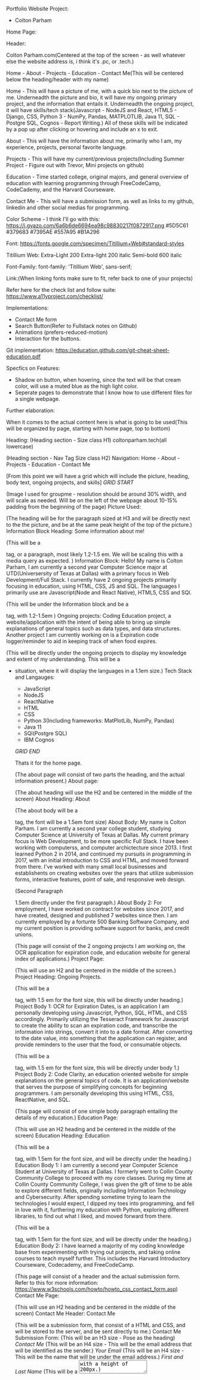 Portfolio Website Project: 
- Colton Parham

Home Page: 

Header: 

Colton Parham.com(Centered at the top of the screen - as well whatever else the website address is, i think it's .pc, or .tech.)

Home - About - Projects - Education - Contact Me(This will be centered below the heading/header with my name)

Home - This will have a picture of me, with a quick bio next to the picture of me. 
  Underneadth the picture and bio, it will have my ongoing primary project, and the information that entails it. 
    Underneadth the ongoing project, it will have skills/tech stack(Javascript - NodeJS and React, HTML5 - Django, CSS, Python 3 - NumPy, Pandas, MATPLOTLIB, Java 11, SQL - Postgre SQL, Cognos - Report Writing.) All of these skills will be indicated by a pop up after clicking or hovering and include an x to exit. 

About - This will have the information about me, primarily who I am, my experience, projects, personal favorite language.

Projects - This will have my current/previous projects(Including Summer Project - Figure out with Trevor, Mini projects on github)

Education - Time started college, original majors, and general overview of education with learning programming through FreeCodeCamp, CodeCademy, and the Harvard Courseware.

Contact Me - This will have a submission form, as well as links to my github, linkedin and other social medias for programming.

Color Scheme - I think I'll go with this: 
  https://i.gyazo.com/6a6b6de6694ea98c98830217f0872917.png
    #5D5C61
      #379683
        #7395AE
          #557A95
            #B1A296

Font:
https://fonts.google.com/specimen/Titillium+Web#standard-styles

Titillium Web:
  Extra-Light 200
    Extra-light 200 italic
      Semi-bold 600 italic

Font-Family: 
  font-family: 'Titillium Web', sans-serif;

Link:(When linking fonts make sure to fit, refer back to one of your projects)
  <link rel="preconnect" href="https://fonts.gstatic.com">
<link href="https://fonts.googleapis.com/css2?family=Titillium+Web:ital,wght@0,200;1,200;1,600&display=swap" rel="stylesheet">

Refer here for the check list and follow suite: 
https://www.a11yproject.com/checklist/

Implementations: 

  - Contact Me form
  - Search Button(Refer to Fullstack notes on Github)
  - Animations (prefers-reduced-motion)
  - Interaction for the buttons. 

Git implementation: 
https://education.github.com/git-cheat-sheet-education.pdf

Specfics on Features:
  - Shadow on button, when hovering, since the text will be that cream color, will use a muted blue as the high light color. 
  - Seperate pages to demonstrate that I know how to use different files for a single webpage. 


Further elaboration: 


When it comes to the actual content here is what is going to be used(This will be organized by page, starting with home page, top to bottom)

Heading:
(Heading section - Size class H1) 
coltonparham.tech(all lowercase)

(Heading section - Nav Tag Size class H2)
Navigation: Home - About - Projects - Education - Contact Me

[From this point we will have a grid which will include the picture, heading, body text, ongoing projects, and skills]
*GRID START*

(Image I used for groupme - resolution should be around 30% width, and will scale as needed. Will be on the left of the webpage about 10-15% padding from the beginning of the page) 
Picture Used:

(The heading will be for the paragraph sized at H3 and will be directly next to the the picture, and be at the same peak height of the top of the picture.)
Information Block Heading: Some information about me! 

(This will be a <p> tag, or a paragraph, most likely 1.2-1.5 em. We will be scaling this with a media query as expected. )
Information Block: Hello! My name is Colton Parham, I am currently a second year Computer Science major at UTD(Universersity of Texas at Dallas) with a primary focus in Web Development/Full Stack. I currently have 2 ongoing projects primarily focusing in education, using HTML, CSS, JS and SQL. The languages I primarily use are Javascript(Node and React Native), HTML5, CSS and SQl. 

(This will be under the Information block and be a <p> tag, with 1.2-1.5em )
Ongoing projects: Coding Education project, a website/application with the intent of being able to bring up simple explanations of general topics such as data types, and data structures. Another project I am currently working on is a Expiration code logger/reminder to aid in keeping track of when food expires. 

(This will be directly under the ongoing projects to display my knowledge and extent of my understanding. This will be a <ul> <li> situation, where it will display the languages in a 1.1em size.)
Tech Stack and Langauges: 
  - JavaScript
  - NodeJS
  - ReactNative
  - HTML 
  - CSS
  - Python 3(Including frameworks: MatPlotLib, NumPy, Pandas)
  - Java 11
  - SQl(Postgre SQL)
  - IBM Cognos


*GRID END*

Thats it for the home page.

(The about page will consist of two parts the heading, and the actual information present.)
About page: 

(The about heading will use the H2 and be centered in the middle of the screen)
About Heading: About

(The about body will be a <p> tag, the font will be a 1.5em font size)
About Body: My name is Colton Parham. I am currently a second year college student, studying Computer Science at University of Texas at Dallas. My current primary focus is Web Development, to be more specific Full Stack. I have been working with computerss, and computer archictecture since 2013. I first learned Python 2 in 2014, and continued my pursuits in programming in 2017, with an initial introduction to CSS and HTML, and moved forward from there. I've worked with many small local businesses and establishents on creating websites over the years that utilize submission forms, interactive features, point of sale, and responsive web design. 

(Second Paragraph <p> 1.5em directly under the first paragraph.)
About Body 2: For employment, I have worked on contract for websites since 2017, and have created, designed and published 7 websites since then. I am currently employed by a fortunte 500 Banking Software Company, and my current position is providing software support for banks, and credit unions. 

(This page will consist of the 2 ongoing projects I am working on, the OCR application for expiration code, and education website for general index of applications.)
Project Page:

(This will use an H2 and be centered in the middle of the screen.)
Project Heading: Ongoing Projects.

(This will be a <p> tag, with 1.5 em for the font size, this will be directly under heading.)
Project Body 1: OCR for Expiration Dates, is an application I am personally developing using Javascript, Python, SQL, HTML, and CSS accordingly. Primarily utilizing the Tesseract Framework for Javascript to create the ability to scan an expiration code, and transcribe the information into strings, convert it into to a date format. After converting to the date value, into something that the application can register, and provide reminders to the user that the food, or consumable objects. 

(This will be a <p> tag, with 1.5 em for the font size, this will be directly under body 1.)
Project Body 2: Code Clarity, an education oriented website for simple explanations on the general topics of code. It is an application/website that serves the purpose of simplifying concepts for beginning programmers. I am personally developing this using HTML, CSS, ReactNative, and SQL. 

(This page will consist of one simple body paragraph entailing the details of my education.)
Education Page: 

(This will use an H2 heading and be centered in the middle of the screen)
Education Heading: Education

(This will be a <p> tag, with 1.5em for the font size, and will be directly under the heading.)
Education Body 1: I am currently a second year Computer Science Student at University of Texas at Dallas. I formerly went to Collin County Community College to proceed with my core classes. During my time at Collin County Community College, I was given the gift of time to be able to explore different fields, originally including Information Technology and Cybersecurity. After spending sometime trying to learn the technologies I would expect, I dipped my toes into programming, and fell in love with it, furthering my education with Python, exploring different libraries, to find out what I liked, and moved forward from there. 

(This will be a <p> tag, with 1.5em for the font size, and will be directly under the heading.)
Education Body 2: I have learned a majority of my coding knowledge base from experimenting with trying out projects, and taking online courses to teach myself further. This includes the Harvard Introductory Courseware, Codecademy, and FreeCodeCamp. 

(This page will consist of a header and the actual submission form. Refer to this for more information: https://www.w3schools.com/howto/howto_css_contact_form.asp)
Contact Me Page:

(This will use an H2 heading and be centered in the middle of the screen)
Contact Me Header: Contact Me

(This will be a submission form, that consist of a HTML and CSS, and will be stored to the server, and be sent directly to me.)
Contact Me Submission Form: 
  (This will be an H3 size - Pose as the heading)
  *Contact Me*
    (This will be an H4 size - This will be the email address that will be identified as the sender.)
      *Your Email*
        (This will be an H4 size - This will be the name that will be under the email address.)
          *First and Last Name*
            (This will be a <textarea> with a height of 200px.)
              *Messsage*

(Going to be creating a wireframe using JustInMind)
WireFrame: Will be sectioned off like any other 

Touching back onto design: 
What we will be needing to do is apply apply everything seperately and accordingly, and try to match everything as much as possible to be the same positioning to be universally coherent. 

As well the styles.css file will be attached to all the HTML files due to the simplifications and making things work in unison, and allocate less resources to make the page run faster.

As well - Don't forget to copy some of the information from the index page for the skelton to aide in making some things more universal. And also don't forget to link the files to each nav bar link.

Also do not forget the footer for each page - consistancy is key, and for those elements, we will have those in the default setting. 

Since the home page is pretty much done, we need to finish adding the information to the rest of the pages, and we will modify all of this within the css file to make sure that everything looks great. 

Follow up with this information to create the links for the webpage - maybe touch back to the codecademy example: https://www.yourhtmlsource.com/myfirstsite/basiclinks.html

ALSO DO NOT FORGET TO COMMIT - THEN PUSH ! 

Alright looks like a majority of the information is already on the HTML files(booyah!)

So the next step is actually applying the universal functions like media queries, html stuff, and universal traits like centering of the universal nav, and the styling. 

I would also like to include simple animations like shadows over.

-UPDATE-
Changed the font to Yantramanav.

Furthering research to develop the nav bar to work together correctly. 

-UPDATE-

Refer to DAY96 for grid info.

Reference information: 
.container {
  display: grid;
  max-width: 900px;
  position: relative;
  margin: auto;
  grid-template-areas: "head head"
                       "nav nav" 
                       "info services"
                       "footer footer";
  grid-template-rows: 300px 120px 800px 120px;
  grid-template-columns: 1fr 3fr; 
}
 
header {
  grid-area: head;
} 
 
nav {
  grid-area: nav;
} 
 
.info {
  grid-area: info;
} 
 
.services {
  grid-area: services;
}
 
footer {
  grid-area: footer;
} 

-UPDATE FOR END OF NIGHT- 

What we are looking to do next is that we are going to start a grid, and get everything in the direction as in accordance to what we did on the prototype. 

Before I forget - in js make a function that will make it so that whenever the user is entering my email address it will not send - and display an error. 

https://www.freecodecamp.org/news/how-to-create-an-image-gallery-with-css-grid-e0f0fd666a5c/

Getting rid of this code: 
.image{
  grid-area: image;
  max-width: 10%;
  overflow: visible;
}
 
.someinfo {
  grid-area: someinfo;
  margin-left: 50%;
} 
 
.homebody1 {
  grid-area: homebody1;
  margin-left: 50%;
} 
 
.ongoingprojectheader {
  grid-area: ongoingprojectheader;
  margin-left: 50%;
} 
 
.homebody2 {
  grid-area: homebody2;
  margin-left: 50%;
}
 
.techstackhead {
  grid-area: techstackhead;
  margin-left: 50%;
} 

.techstack{
  grid-area: techstack;
  margin-left: 50%;
}

/*Added Temp?*/
.logo{
  grid-area: logo;
}

.h1heading{
  grid-area: h1heading;
}

.nav-items{
  grid-area: nav-items;
  
}

footer{
  
  grid-area: footer;
}

/*
Currently Testing

@media (min-width: 500px){
  .grid1 {
    display: grid;
    max-width: 1100px;
    position: relative;
    margin: auto;
    grid-template-areas: "coltonpicture someinfo"
                         "coltonpicture homebody1" 
                         "coltonpicture ongoingprojectheader"
                         "coltonpicture homebody3"
                         "techstackhead techstackhead"
                         "techstack techstack";
    grid-template-rows: 300px 120px 800px 120px;
    grid-template-columns: 1fr 3fr; 
  }
}
*/

/*Testing*/
.grid1{
  display: grid;
  gap: 20px;
  grid-template-areas:
  "h1heading"
  "logo"
  "nav-items"
  "someinfo"
  "homebody1"
  "image"
  "ongoingprojectheader"
  "homebody2"
  "techstackhead"
  "techstack"
  "footerhome";
  height: 1000px;
  
}

/*Take a look into this and rearrange as needed. - Since we got the majority part of the grid working - we have a better footing than before*/
@media (min-width: 500px){
  .grid1 {
    display: grid;
    max-width: 1850px;
    position: relative;
    margin: auto;
    grid-template-areas: "h1heading h1heading"
                         "logo logo" 
                         "nav-items nav-items"
                         "someinfo someinfo"
                         "image homebody1"
                         "image ongoingprojectheader"
                         "image homebody2"
                         "image techstackhead"
                         "image techstack"
                         "footer footer";
                         /*Adjust these parameters as needed.*/
    grid-template-rows: 200px 1000px 100px 600px;
    grid-template-columns: 1fr 3fr;
  }
  .someinfo .homebody1 .ongoingprojectheader .homebody2 {
    grid-auto-flow: column;
  }
}

Reason being that I got rid of this code is that it simply does not work. Will be going with the more pain in the side method. But hopefully that will provide fruition. 